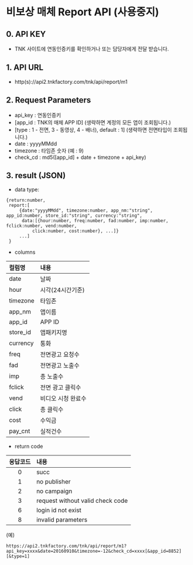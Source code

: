 # 비보상 매체 Report API (사용중지)
## 0. API KEY
   -  TNK 사이트에 연동인증키를 확인하거나 또는  담당자에게 전달 받습니다.

## 1. API URL
  - http(s)://api2.tnkfactory.com/tnk/api/report/m1

## 2. Request Parameters
   - api_key : 연동인증키
   - [app_id : TNK의 매체 APP ID] (생략하면 계정의 모든 앱이 조회됩니다.)
   - [type : 1 - 전면, 3 - 동영상, 4 - 배너), default : 1] (생략하면 전면타입이 조회됩니다.)
   - date : yyyyMMdd
   - timezone : 타임존 숫자 (예 : 9)
  - check_cd : md5([app_id] + date + timezone + api_key)

## 3. result (JSON)
  - data type:
```
{return:number,  
 report:[
     {date:"yyyyMMdd", timezone:number, app_nm:"string", app_id:number, store_id:"string", currency:"string", 
      data:[{hour:number, freq:number, fad:number, imp:number, fclick:number, vend:number,
          click:number, cost:number}, ...]}
     ...]
 }
```

  - columns

|컬럼명|내용|
|:--|:--|
  | date | 날짜 |
  | hour | 시각(24시간기준) |
  | timezone | 타임존 |
  | app_nm | 앱이름 |
  | app_id | APP ID |
  | store_id | 앱패키지명 |
  | currency | 통화 |
  | freq | 전면광고 요청수 |
  | fad | 전면광고 노출수 |
  | imp | 총 노출수 |
  | fclick | 전면 광고 클릭수 |
  | vend | 비디오 시청 완료수 |
  | click | 총 클릭수 |
  | cost | 수익금 |
  | pay_cnt | 실적건수 |
   
  - return code

|응답코드| 내용|
|:--:|:--|
|  0 | succ |
|  1 | no publisher |
|  2 | no campaign |
|  3 | request without valid check code |
|  6 | login id not exist |
|  8 | invalid parameters |

(예)
```
https://api2.tnkfactory.com/tnk/api/report/m1?api_key=xxxx&date=20160910&timezone=-12&check_cd=xxxx[&app_id=8852][&type=1]
```

